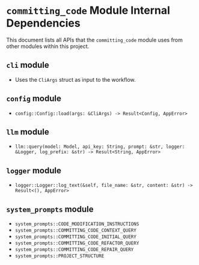 # `committing_code` Module Internal Dependencies

This document lists all APIs that the `committing_code` module uses from other modules within this project.

## `cli` module

- Uses the `CliArgs` struct as input to the workflow.

## `config` module

- `config::Config::load(args: &CliArgs) -> Result<Config, AppError>`

## `llm` module

- `llm::query(model: Model, api_key: String, prompt: &str, logger: &Logger, log_prefix: &str) -> Result<String, AppError>`

## `logger` module

- `logger::Logger::log_text(&self, file_name: &str, content: &str) -> Result<(), AppError>`

## `system_prompts` module

- `system_prompts::CODE_MODIFICATION_INSTRUCTIONS`
- `system_prompts::COMMITTING_CODE_CONTEXT_QUERY`
- `system_prompts::COMMITTING_CODE_INITIAL_QUERY`
- `system_prompts::COMMITTING_CODE_REFACTOR_QUERY`
- `system_prompts::COMMITTING_CODE_REPAIR_QUERY`
- `system_prompts::PROJECT_STRUCTURE`